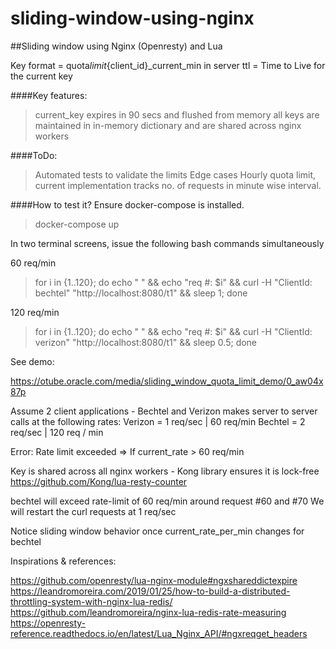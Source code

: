 # sliding-window-using-nginx

##Sliding window using Nginx (Openresty) and Lua

Key format = quota*limit*{client_id}\_current_min in server
ttl = Time to Live for the current key

####Key features:

> current_key expires in 90 secs and flushed from memory
> all keys are maintained in in-memory dictionary and are shared across nginx workers

####ToDo:

> Automated tests to validate the limits
> Edge cases
> Hourly quota limit, current implementation tracks no. of requests in minute wise interval.

####How to test it?
Ensure docker-compose is installed.

> docker-compose up

In two terminal screens, issue the following bash commands simultaneously

60 req/min

> for i in {1..120}; do echo " " && echo "req #: \$i" && curl -H "ClientId: bechtel" "http://localhost:8080/t1" && sleep 1; done

120 req/min

> for i in {1..120}; do echo " " && echo "req #: \$i" && curl -H "ClientId: verizon" "http://localhost:8080/t1" && sleep 0.5; done

See demo:

https://otube.oracle.com/media/sliding_window_quota_limit_demo/0_aw04x87p

Assume 2 client applications - Bechtel and Verizon makes server to server calls at the following rates:
Verizon = 1 req/sec | 60 req/min
Bechtel = 2 req/sec | 120 req / min

Error: Rate limit exceeded => If current_rate > 60 req/min

Key is shared across all nginx workers - Kong library ensures it is lock-free
https://github.com/Kong/lua-resty-counter

bechtel will exceed rate-limit of 60 req/min around request #60 and #70
We will restart the curl requests at 1 req/sec

Notice sliding window behavior once current_rate_per_min changes for bechtel

Inspirations & references:

https://github.com/openresty/lua-nginx-module#ngxshareddictexpire
https://leandromoreira.com/2019/01/25/how-to-build-a-distributed-throttling-system-with-nginx-lua-redis/
https://github.com/leandromoreira/nginx-lua-redis-rate-measuring
https://openresty-reference.readthedocs.io/en/latest/Lua_Nginx_API/#ngxreqget_headers
